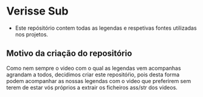 # Verisse Sub

- Este repósitório contem todas as legendas e respetivas fontes utilizadas nos projetos.

## Motivo da criação do repositório

Como nem sempre o video com o qual as legendas vem acompanhas agrandam a todos, decidimos criar este repositóŕio, pois desta forma podem acompanhar as nossas legendas com o video que preferirem sem terem de estar vós próprios a extrair os ficheiros ass/str dos videos.
